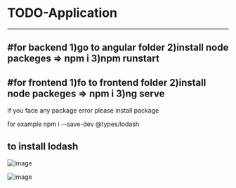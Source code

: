 # TODO-Application

--------------------------------------------------------------
#for backend
1)go to angular folder 
2)install node packeges  => npm i
3)npm runstart 
--------------------------------------------------------------
#for frontend
1)fo to frontend folder
2)install node packeges => npm i
3)ng serve
--------------------------------------------------------------
if you face any package error 
please install package

for example 
npm i --save-dev @types/lodash

to install lodash
--------------------------------------------------------------

![image](https://user-images.githubusercontent.com/59663260/229498996-e4634e63-7661-4c9a-8bed-bca1bb5ec13c.png)


![image](https://user-images.githubusercontent.com/59663260/229498954-d2a92cf5-0a27-4094-902b-215ddc9ed73a.png)
